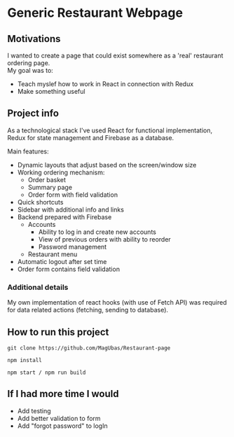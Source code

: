 # Generic Restaurant Webpage

## Motivations  
I wanted to create a page that could exist somewhere as a 'real' restaurant ordering page.  <br />
My goal was to: <br />
 - Teach myslef how to work in React in connection with Redux
 - Make something useful
 
## Project info
As a technological stack I've used React for functional implementation, Redux for state management and Firebase as a database.<br />

Main features:
  * Dynamic layouts that adjust based on the screen/window size
  * Working ordering mechanism:
    * Order basket
    * Summary page
    * Order form with field validation
  * Quick shortcuts
  * Sidebar with additional info and links
  * Backend prepared with Firebase
    * Accounts
      * Ability to log in and create new accounts
      * View of previous orders with ability to reorder
      * Password management
    * Restaurant menu
  * Automatic logout after set time
  * Order form contains field validation
  
  ### Additional details
My own implementation of react hooks (with use of Fetch API) was required for data related actions (fetching, sending to database).

## How to run this project  
```
git clone https://github.com/MagUbas/Restaurant-page

npm install

npm start / npm run build
```

## If I had more time I would
* Add testing
* Add better validation to form
* Add "forgot password" to logIn
 
 
 
 
